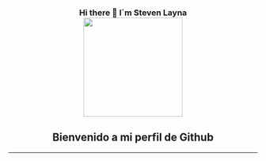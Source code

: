 
<div align="center">
  <h3><strong>Hi there 👋 I´m Steven Layna</strong></3><br>
  <img src="https://media.giphy.com/media/scZPhLqaVOM1qG4lT9/giphy.gif" width="200" />
  <h2>Bienvenido a mi perfil  de Github</h2>
</div>
<hr>


